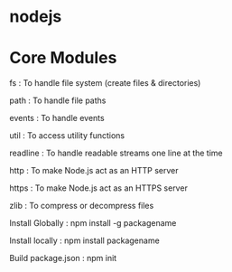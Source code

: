 # nodejs

# Core Modules
fs : To handle file system (create files & directories)

path : To handle file paths

events : To handle events

util : To access utility functions

readline : To handle readable streams one line at the time

http : To make Node.js act as an HTTP server

https : To make Node.js act as an HTTPS server

zlib : To compress or decompress files

Install Globally : 
npm install -g packagename

Install locally : 
npm install packagename

Build package.json : 
npm init

